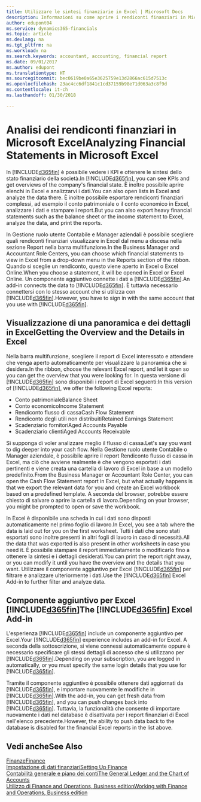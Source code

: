 ```yaml
---
title: Utilizzare le sintesi finanziarie in Excel | Microsoft Docs
description: Informazioni su come aprire i rendiconti finanziari in Microsoft Excel da Finance and Operations, Business edition per una migliore analisi.
author: edupont04
ms.service: dynamics365-financials
ms.topic: article
ms.devlang: na
ms.tgt_pltfrm: na
ms.workload: na
ms.search.keywords: accountant, accounting, financial report
ms.date: 09/01/2017
ms.author: edupont
ms.translationtype: HT
ms.sourcegitcommit: bec0619be0a65e3625759e13d2866ac615d7513c
ms.openlocfilehash: 23ac4cc6df1841c1cd37159b98e71d063a3c8f9d
ms.contentlocale: it-ch
ms.lasthandoff: 01/30/2018

---
```

# <a name="analyzing-financial-statements-in-microsoft-excel"></a><span data-ttu-id="9aa2d-103">Analisi dei rendiconti finanziari in Microsoft Excel</span><span class="sxs-lookup"><span data-stu-id="9aa2d-103">Analyzing Financial Statements in Microsoft Excel</span></span>
<span data-ttu-id="9aa2d-104">In [!INCLUDE[d365fin](includes/d365fin_md.md)] è possibile vedere i KPI e ottenere le sintesi dello stato finanziario della società.</span><span class="sxs-lookup"><span data-stu-id="9aa2d-104">In [!INCLUDE[d365fin](includes/d365fin_md.md)], you can see KPIs and get overviews of the company's financial state.</span></span> <span data-ttu-id="9aa2d-105">È inoltre possibile aprire elenchi in Excel e analizzarvi i dati.</span><span class="sxs-lookup"><span data-stu-id="9aa2d-105">You can also open lists in Excel and analyze the data there.</span></span> <span data-ttu-id="9aa2d-106">È inoltre possibile esportare rendiconti finanziari complessi, ad esempio il conto patrimoniale o il conto economico in Excel, analizzare i dati e stampare i report.</span><span class="sxs-lookup"><span data-stu-id="9aa2d-106">But you can also export heavy financial statements such as the balance sheet or the income statement to Excel, analyze the data, and print the reports.</span></span>  

<span data-ttu-id="9aa2d-107">In Gestione ruolo utente Contabile e Manager aziendali è possibile scegliere quali rendiconti finanziari visualizzare in Excel dal menu a discesa nella sezione Report nella barra multifunzione.</span><span class="sxs-lookup"><span data-stu-id="9aa2d-107">In the Business Manager and Accountant Role Centers, you can choose which financial statements to view in Excel from a drop-down menu in the Reports section of the ribbon.</span></span> <span data-ttu-id="9aa2d-108">Quando si sceglie un rendiconto, questo viene aperto in Excel o Excel Online.</span><span class="sxs-lookup"><span data-stu-id="9aa2d-108">When you choose a statement, it will be opened in Excel or Excel Online.</span></span> <span data-ttu-id="9aa2d-109">Un componente aggiuntivo connette i dati a [!INCLUDE[d365fin](includes/d365fin_md.md)].</span><span class="sxs-lookup"><span data-stu-id="9aa2d-109">An add-in connects the data to [!INCLUDE[d365fin](includes/d365fin_md.md)].</span></span> <span data-ttu-id="9aa2d-110">È tuttavia necessario connettersi con lo stesso account che si utilizza con [!INCLUDE[d365fin](includes/d365fin_md.md)].</span><span class="sxs-lookup"><span data-stu-id="9aa2d-110">However, you have to sign in with the same account that you use with [!INCLUDE[d365fin](includes/d365fin_md.md)].</span></span>  

## <a name="getting-the-overview-and-the-details-in-excel"></a><span data-ttu-id="9aa2d-111">Visualizzazione di una panoramica e dei dettagli in Excel</span><span class="sxs-lookup"><span data-stu-id="9aa2d-111">Getting the Overview and the Details in Excel</span></span>
<span data-ttu-id="9aa2d-112">Nella barra multifunzione, scegliere il report di Excel interessato e attendere che venga aperto automaticamente per visualizzare la panoramica che si desidera.</span><span class="sxs-lookup"><span data-stu-id="9aa2d-112">In the ribbon, choose the relevant Excel report, and let it open so you can get the overview that you were looking for.</span></span> <span data-ttu-id="9aa2d-113">In questa versione di [!INCLUDE[d365fin](includes/d365fin_md.md)] sono disponibili i report di Excel seguenti:</span><span class="sxs-lookup"><span data-stu-id="9aa2d-113">In this version of [!INCLUDE[d365fin](includes/d365fin_md.md)], we offer the following Excel reports:</span></span>

- <span data-ttu-id="9aa2d-114">Conto patrimoniale</span><span class="sxs-lookup"><span data-stu-id="9aa2d-114">Balance Sheet</span></span>  
- <span data-ttu-id="9aa2d-115">Conto economico</span><span class="sxs-lookup"><span data-stu-id="9aa2d-115">Income Statement</span></span>  
- <span data-ttu-id="9aa2d-116">Rendiconto flusso di cassa</span><span class="sxs-lookup"><span data-stu-id="9aa2d-116">Cash Flow Statement</span></span>  
- <span data-ttu-id="9aa2d-117">Rendiconto degli utili non distribuiti</span><span class="sxs-lookup"><span data-stu-id="9aa2d-117">Retained Earnings Statement</span></span>  
- <span data-ttu-id="9aa2d-118">Scadenziario fornitori</span><span class="sxs-lookup"><span data-stu-id="9aa2d-118">Aged Accounts Payable</span></span>  
- <span data-ttu-id="9aa2d-119">Scadenziario clienti</span><span class="sxs-lookup"><span data-stu-id="9aa2d-119">Aged Accounts Receivable</span></span>  

<span data-ttu-id="9aa2d-120">Si supponga di voler analizzare meglio il flusso di cassa.</span><span class="sxs-lookup"><span data-stu-id="9aa2d-120">Let's say you want to dig deeper into your cash flow.</span></span> <span data-ttu-id="9aa2d-121">Nella Gestione ruolo utente Contabile o Manager aziendale, è possibile aprire il report Rendiconto flusso di cassa in Excel, ma ciò che avviene realmente è che vengono esportati i dati pertinenti e viene creata una cartella di lavoro di Excel in base a un modello predefinito.</span><span class="sxs-lookup"><span data-stu-id="9aa2d-121">From the Business Manager or Accountant Role Center, you can open the Cash Flow Statement report in Excel, but what actually happens is that we export the relevant data for you and create an Excel workbook based on a predefined template.</span></span> <span data-ttu-id="9aa2d-122">A seconda del browser, potrebbe essere chiesto di salvare o aprire la cartella di lavoro.</span><span class="sxs-lookup"><span data-stu-id="9aa2d-122">Depending on your browser, you might be prompted to open or save the workbook.</span></span>  

<span data-ttu-id="9aa2d-123">In Excel è disponibile una scheda in cui i dati sono disposti automaticamente nel primo foglio di lavoro.</span><span class="sxs-lookup"><span data-stu-id="9aa2d-123">In Excel, you see a tab where the data is laid out for you on the first worksheet.</span></span> <span data-ttu-id="9aa2d-124">Tutti i dati che sono stati esportati sono inoltre presenti in altri fogli di lavoro in caso di necessità.</span><span class="sxs-lookup"><span data-stu-id="9aa2d-124">All the data that was exported is also present in other worksheets in case you need it.</span></span> <span data-ttu-id="9aa2d-125">È possibile stampare il report immediatamente o modificarlo fino a ottenere la sintesi e i dettagli desiderati.</span><span class="sxs-lookup"><span data-stu-id="9aa2d-125">You can print the report right away, or you can modify it until you have the overview and the details that you want.</span></span> <span data-ttu-id="9aa2d-126">Utilizzare il componente aggiuntivo per Excel [!INCLUDE[d365fin](includes/d365fin_md.md)] per filtrare e analizzare ulteriormente i dati.</span><span class="sxs-lookup"><span data-stu-id="9aa2d-126">Use the [!INCLUDE[d365fin](includes/d365fin_md.md)] Excel Add-in to further filter and analyze data.</span></span>  

## <a name="the-included365finincludesd365finmdmd-excel-add-in"></a><span data-ttu-id="9aa2d-127">Componente aggiuntivo per Excel [!INCLUDE[d365fin](includes/d365fin_md.md)]</span><span class="sxs-lookup"><span data-stu-id="9aa2d-127">The [!INCLUDE[d365fin](includes/d365fin_md.md)] Excel Add-in</span></span>
<span data-ttu-id="9aa2d-128">L'esperienza [!INCLUDE[d365fin](includes/d365fin_md.md)] include un componente aggiuntivo per Excel.</span><span class="sxs-lookup"><span data-stu-id="9aa2d-128">Your [!INCLUDE[d365fin](includes/d365fin_md.md)] experience includes an add-in for Excel.</span></span> <span data-ttu-id="9aa2d-129">A seconda della sottoscrizione, si viene connessi automaticamente oppure è necessario specificare gli stessi dettagli di accesso che si utilizzano per [!INCLUDE[d365fin](includes/d365fin_md.md)].</span><span class="sxs-lookup"><span data-stu-id="9aa2d-129">Depending on your subscription, you are logged in automatically, or you must specify the same login details that you use for [!INCLUDE[d365fin](includes/d365fin_md.md)].</span></span>  

<span data-ttu-id="9aa2d-130">Tramite il componente aggiuntivo è possibile ottenere dati aggiornati da [!INCLUDE[d365fin](includes/d365fin_md.md)], e importare nuovamente le modifiche in [!INCLUDE[d365fin](includes/d365fin_md.md)].</span><span class="sxs-lookup"><span data-stu-id="9aa2d-130">With the add-in, you can get fresh data from [!INCLUDE[d365fin](includes/d365fin_md.md)], and you can push changes back into [!INCLUDE[d365fin](includes/d365fin_md.md)].</span></span> <span data-ttu-id="9aa2d-131">Tuttavia, la funzionalità che consente di importare nuovamente i dati nel database è disattivata per i report finanziari di Excel nell'elenco precedente.</span><span class="sxs-lookup"><span data-stu-id="9aa2d-131">However, the ability to push data back to the database is disabled for the financial Excel reports in the list above.</span></span>  

## <a name="see-also"></a><span data-ttu-id="9aa2d-132">Vedi anche</span><span class="sxs-lookup"><span data-stu-id="9aa2d-132">See Also</span></span>
[<span data-ttu-id="9aa2d-133">Finanze</span><span class="sxs-lookup"><span data-stu-id="9aa2d-133">Finance</span></span>](finance.md)  
[<span data-ttu-id="9aa2d-134">Impostazione di dati finanziari</span><span class="sxs-lookup"><span data-stu-id="9aa2d-134">Setting Up Finance</span></span>](finance-setup-finance.md)  
[<span data-ttu-id="9aa2d-135">Contabilità generale e piano dei conti</span><span class="sxs-lookup"><span data-stu-id="9aa2d-135">The General Ledger and the Chart of Accounts</span></span>](finance-general-ledger.md)  
[<span data-ttu-id="9aa2d-136">Utilizzo di Finance and Operations, Business edition</span><span class="sxs-lookup"><span data-stu-id="9aa2d-136">Working with Finance and Operations, Business edition</span></span>](ui-work-product.md)  

